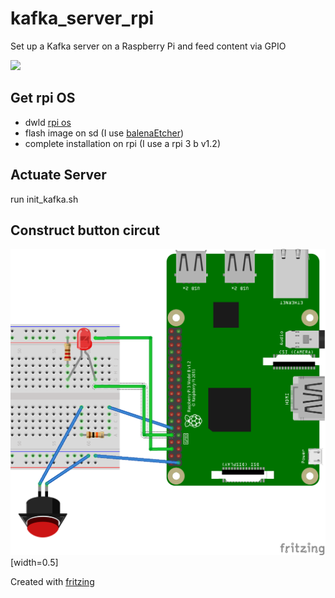 # kafka_server_rpi
Set up a Kafka server on a Raspberry Pi and feed content via GPIO

<img src="https://images.unsplash.com/photo-1585141239600-03449aab6e10?ixlib=rb-1.2.1&ixid=MnwxMjA3fDB8MHxwaG90by1wYWdlfHx8fGVufDB8fHx8&auto=format&fit=crop&w=1050&q=80" width="525">

## Get rpi OS

* dwld [rpi os](https://downloads.raspberrypi.org/raspios_lite_armhf/images/raspios_lite_armhf-2021-05-28/2021-05-07-raspios-buster-armhf-lite.zip)
* flash image on sd (I use [balenaEtcher](https://www.balena.io/etcher/)) 
* complete installation on rpi (I use a rpi 3 b v1.2) 

## Actuate Server

run init_kafka.sh

## Construct button circut

![](https://raw.githubusercontent.com/ambader/kafka_server_rpi/main/img/circuit_diagram.png)[width=0.5]

Created with [fritzing](https://fritzing.org/)
